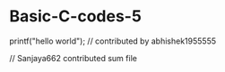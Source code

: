 # Basic-C-codes-5
printf("hello world");
// contributed by abhishek1955555


// Sanjaya662 contributed sum file
